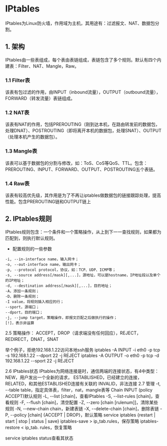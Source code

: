 # IPtables
IPtables为Linux防火墙，作用域为主机，其用途有：过滤报文、NAT、数据包分割。
## 1. 架构
IPtables由一些表组成，每个表由表链组成，表链包含了多个规则。默认有四个内建表：Filter、NAT、Mangle，Raw。
### 1.1 Filter表
该表有包过滤的作用，由INPUT（inbound流量），OUTPUT（outbound流量），FORWARD（转发流量）表链组成。
### 1.2 NAT表
该表有NAT的作用，包括PREROUTING（刚到达本机，在路由转发前的数据包，处理DNAT）、POSTROUTING（即将离开本机的数据包，处理SNAT）、OUTPUT（处理本机产生的数据包）。
### 1.3 Mangle表
该表可以基于数据包的分割与修改，如：ToS、CoS等QoS、TTL。包含：PREROUTING、INPUT、FORWARD、OUTPUT、POSTROUTING五个表链。
### 1.4 Raw表
该表有较高优先级，其作用是为了不再让iptables做数据包的链接跟踪处理，提高性能。包含PREROUTING链和OUTPUT链上
## 2. IPtables规则
IPtables规则包含：一个条件和一个策略操作，从上到下一一查找规则，如果都为匹配到，则执行默认规则。
* 配置规则的一些参数
```
-i, --in-interface name，输入网卡；
-o, --out-interface name，输出网卡；
-p, --protocol protocol，协议，如：TCP、UDP、ICMP等；
-s, --source address[/mask][,...]，源地址，可以是hostname，IP地址段以及单个的IP地址；
-d, --destination address[/mask][,...]，目的地址；
-A，添加一条规则；
-D，删除一条规则；
-I value，将规则插入相应的行；
--sport，源端口；
--dport，目的端口；
-j, --jump target，策略操作，即报文匹配之后做执行的操作；
[!]，表示非运算
```
2.5 策略操作：
ACCEPT，DROP（请求端没有任何回应），REJECT，REDIRECT，DNAT，SNAT

举个例子，拒绝192.168.1.22访问本地ssh服务
iptables -A INPUT -i eth0 -p tcp -s 192.168.1.22 --dport 22 -j REJECT
iptables -A OUTPUT -o eth0 -p tcp -d 192.168.1.22 --sport 22 -j REJECT

2.6 IPtables状态
IPtables为网络连接是时，通信两端的连接状态，有4中类型：
NEW，用户发出一个全新的请求，
ESTABLISHED，已经建立的连接，
RELATED，和其他ESTABLISHED连接有关联的
INVALID，非法连接
2.7 管理
-t, --table table，指定具体表，filter，nat，mangle表等
Chain INPUT (policy ACCEPT)默认规则
-L, --list [chain]，查看IPtables
-S, --list-rules [chain]，查看规则
-F, --flush [chain]，清空配置
-Z, --zero [chain [rulenum]]，清除某些规则
-N, --new-chain chain，新建表链
-X, --delete-chain [chain]，删除表链
-P, --policy [chain] {ACCEPT | DROP}，默认策略
service iptables {restart | start | stop | status | save}
iptables-save > ip_tab.rules，保存策略
iptables-restore < ip_tab. rules，恢复策略

service iptables status查看其状态

